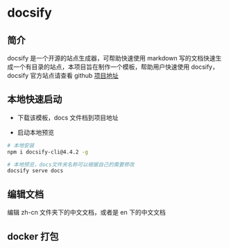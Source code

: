 # docsify

## 简介

docsify 是一个开源的站点生成器，可帮助快速使用 markdown 写的文档快速生成一个有目录的站点，本项目旨在制作一个模板，帮助用户快速使用 docsify，docsify 官方站点请查看 github [项目地址](https://github.com/docsifyjs/docsify/)

## 本地快速启动

- 下载该模板，docs 文件档到项目地址

- 启动本地预览

```bash
# 本地安装
npm i docsify-cli@4.4.2 -g

# 本地预览，docs文件夹名称可以根据自己的需要修改
docsify serve docs

```

## 编辑文档

编辑 zh-cn 文件夹下的中文文档，或者是 en 下的中文文档

## docker 打包
